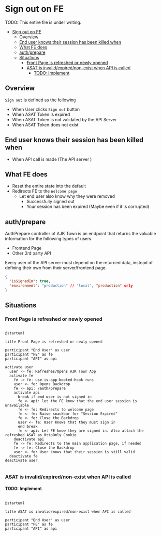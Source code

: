 # Sign out on FE

TODO: This entire file is under writing.

<!-- TOC -->

- [Sign out on FE](#sign-out-on-fe)
  - [Overview](#overview)
  - [End user knows their session has been killed when](#end-user-knows-their-session-has-been-killed-when)
  - [What FE does](#what-fe-does)
  - [auth/prepare](#authprepare)
  - [Situations](#situations)
    - [Front Page is refreshed or newly opened](#front-page-is-refreshed-or-newly-opened)
    - [ASAT is invalid/expired/non-exist when API is called](#asat-is-invalidexpirednon-exist-when-api-is-called)
      - [TODO: Implement](#todo-implement)

<!-- /TOC -->


## Overview

`Sign out` is defined as the following

- When User clicks `Sign out` button
- When ASAT Token is expired
- When ASAT Token is not validated by the API Server
- When ASAT Token does not exist

## End user knows their session has been killed when

- When API call is made (The API server )

## What FE does

- Reset the entire state into the default
- Redirects FE to the `Welcome page`
  - Let end user also know why they were removed
    - Successfully signed out
    - Your session has been expired (Maybe even if it is corrupted)

## auth/prepare

AuthPrepare controller of AJK Town is an endpoint that returns the valuable information for the following types of users
- Frontend Page
- Other 3rd party API

Every user of the API server must depend on the returned data, instead of defining their own from their server/frontend page.

```json
{
  "isSignedIn": true,
  "environment": "production" // "local", "production" only
}
```

## Situations

### Front Page is refreshed or newly opened

```plantuml

@startuml

title Front Page is refreshed or newly opened

participant "End User" as user
participant "FE" as fe
participant "API" as api

activate user
  user -> fe: Refreshes/Opens AJK Town App
  activate fe
    fe -> fe: use-is-app-booted-hook runs
    user <- fe: Opens Backdrop
    fe -> api: /auth/prepare
    activate api
      break if end user is not signed in
      fe <- api: let the FE know that the end user session is unavailable
      fe <- fe: Redirects to welcome page
      fe <- fe: Raise snackbar for "Session Expired"
      fe <- fe: Close the Backdrop
      user <- fe: User Knows that they must sign in
      end break
      fe <- api: Let FE know they are signed in. Also attach the refreshed ASAT as HttpOnly Cookie
    deactivate api
    fe -> fe: Redirects to the main application page, if needed
    fe -> fe: Close the Backdrop
    user <- fe: User knows that their session is still valid
  deactivate fe
deactivate user


```


### ASAT is invalid/expired/non-exist when API is called

#### TODO: Implement

```plantuml

@startuml

title ASAT is invalid/expired/non-exist when API is called

participant "End User" as user
participant "FE" as fe
participant "API" as api


```


